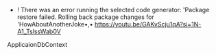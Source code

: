 + ! There was an error running the selected code generator: 'Package restore failed. Rolling back package changes for 'HowAboutAnotherJoke•,•
	https://youtu.be/GAKvScju1qA?si=1N-A1_TslssWab0V

ApplicaionDbContext

